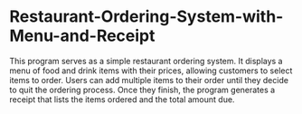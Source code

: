 # Restaurant-Ordering-System-with-Menu-and-Receipt


This program serves as a simple restaurant ordering system. It displays a menu of food and drink items with their prices, allowing customers to select items to order. Users can add multiple items to their order until they decide to quit the ordering process. Once they finish, the program generates a receipt that lists the items ordered and the total amount due. 
